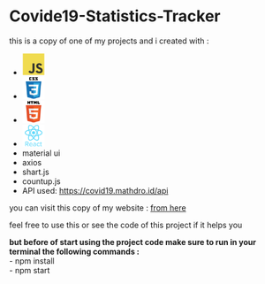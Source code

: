 # Covide19-Statistics-Tracker

this is a copy of  one of my projects and i created with :

- <img src="https://raw.githubusercontent.com/devicons/devicon/master/icons/javascript/javascript-original.svg" alt="javascript" width="40" height="40" style="max-width:100%;"> 
- <img src="https://raw.githubusercontent.com/devicons/devicon/master/icons/css3/css3-original-wordmark.svg" alt="css3" width="40" height="40" style="max-width:100%;">
- <img src="https://raw.githubusercontent.com/devicons/devicon/master/icons/html5/html5-original-wordmark.svg" alt="html5" width="40" height="40" style="max-width:100%;">
- <img src="https://raw.githubusercontent.com/devicons/devicon/master/icons/react/react-original-wordmark.svg" alt="html5" width="40" height="40" style="max-width:100%;">
- material ui
- axios 
- shart.js
- countup.js
- API used: https://covid19.mathdro.id/api

you can visit this copy of my website  :  <a href="https://covide19-statistics-tracker.vercel.app/" >from here</a>

feel free to use this or see the code of this project if it helps you

<strong>
  but before of start using the project code make sure to run in your terminal the following commands : 
</strong> </br>
- npm install </br>
- npm start
